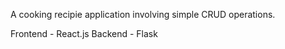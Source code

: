 A cooking recipie application involving simple CRUD operations.

Frontend - React.js
Backend - Flask

